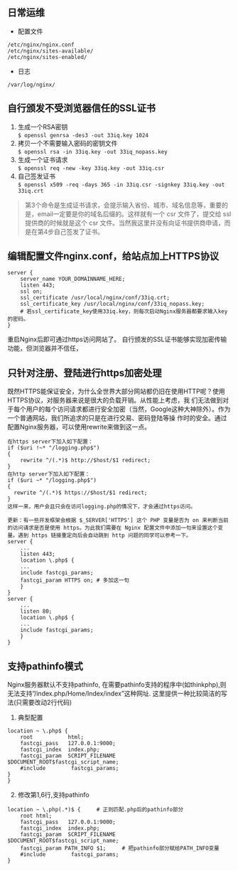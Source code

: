 ## 日常运维
- 配置文件
>
	/etc/nginx/nginx.conf
	/etc/nginx/sites-available/
	/etc/nginx/sites-enabled/
- 日志
>
	/var/log/nginx/
## 自行颁发不受浏览器信任的SSL证书
1. 生成一个RSA密钥  
`$ openssl genrsa -des3 -out 33iq.key 1024`
2. 拷贝一个不需要输入密码的密钥文件  
`$ openssl rsa -in 33iq.key -out 33iq_nopass.key`
3. 生成一个证书请求  
`$ openssl req -new -key 33iq.key -out 33iq.csr`
4. 自己签发证书  
`$ openssl x509 -req -days 365 -in 33iq.csr -signkey 33iq.key -out 33iq.crt`
> 第3个命令是生成证书请求，会提示输入省份、城市、域名信息等，重要的是，email一定要是你的域名后缀的。这样就有一个 csr 文件了，提交给 ssl 提供商的时候就是这个 csr 文件。当然我这里并没有向证书提供商申请，而是在第4步自己签发了证书。
## 编辑配置文件nginx.conf，给站点加上HTTPS协议
```
server {
    server_name YOUR_DOMAINNAME_HERE;
	listen 443;
	ssl on;
	ssl_certificate /usr/local/nginx/conf/33iq.crt;
	ssl_certificate_key /usr/local/nginx/conf/33iq_nopass.key;
	# 若ssl_certificate_key使用33iq.key，则每次启动Nginx服务器都要求输入key的密码。
}
```
重启Nginx后即可通过https访问网站了。
自行颁发的SSL证书能够实现加密传输功能，但浏览器并不信任，
## 只针对注册、登陆进行https加密处理
既然HTTPS能保证安全，为什么全世界大部分网站都仍旧在使用HTTP呢？使用HTTPS协议，对服务器来说是很大的负载开销。从性能上考虑，我 们无法做到对于每个用户的每个访问请求都进行安全加密（当然，Google这种大神除外）。作为一个普通网站，我们所追求的只是在进行交易、密码登陆等操 作时的安全。通过配置Nginx服务器，可以使用rewrite来做到这一点。
```
在https server下加入如下配置：
if ($uri !~* "/logging.php$")
{
    rewrite ^/(.*)$ http://$host/$1 redirect;
}
在http server下加入如下配置：
if ($uri ~* "/logging.php$")
{
  rewrite ^/(.*)$ https://$host/$1 redirect;
}
这样一来，用户会且只会在访问logging.php的情况下，才会通过https访问。
		  
更新：有一些开发框架会根据 $_SERVER['HTTPS'] 这个 PHP 变量是否为 on 来判断当前的访问请求是否是使用 https。为此我们需要在 Nginx 配置文件中添加一句来设置这个变量。遇到 https 链接重定向后会自动跳到 http 问题的同学可以参考一下。
server {
	...
    listen 443;
    location \.php$ {
	...
    include fastcgi_params;
    fastcgi_param HTTPS on; # 多加这一句
    }
}
server {
	...
    listen 80;
    location \.php$ {
    ...
    include fastcgi_params;
    }
}
```
## 支持pathinfo模式
Nginx服务器默认不支持pathinfo, 在需要pathinfo支持的程序中(如thinkphp),则无法支持”/index.php/Home/Index/index”这种网址.
这里提供一种比较简洁的写法(只需要改动2行代码)
1. 典型配置
```
location ~ \.php$ {
    root           html;
    fastcgi_pass   127.0.0.1:9000;
    fastcgi_index  index.php;
    fastcgi_param  SCRIPT_FILENAME  $DOCUMENT_ROOT$fastcgi_script_name;
	#include        fastcgi_params;
}
}
```
2. 修改第1,6行,支持pathinfo
```
location ~ \.php(.*)$ {		# 正则匹配.php后的pathinfo部分
    root html;
    fastcgi_pass   127.0.0.1:9000;
    fastcgi_index  index.php;
    fastcgi_param  SCRIPT_FILENAME  $DOCUMENT_ROOT$fastcgi_script_name;
    fastcgi_param PATH_INFO $1;		# 把pathinfo部分赋给PATH_INFO变量
	#include        fastcgi_params;
}
```
